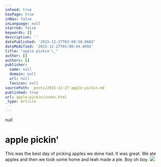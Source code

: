 ```yaml
---
inFeed: true
hasPage: true
inNav: false
inLanguage: null
starred: false
keywords: []
description: ''
datePublished: '2015-12-27T03:00:58.060Z'
dateModified: '2015-12-27T03:00:44.409Z'
title: "apple pickin'\_"
author: []
authors: []
publisher:
  name: null
  domain: null
  url: null
  favicon: null
sourcePath: _posts/2015-12-27-apple-pickin.md
published: true
url: apple-pickin/index.html
_type: Article

---
```

null

# apple pickin' 

This was the best day of picking apples we done had. It was great. We ate apples and then we took some home and leah made a pie. Boy oh boy. ![](https://the-grid-user-content.s3-us-west-2.amazonaws.com/c8694117-a063-4026-9a76-ec1921151910.jpg)